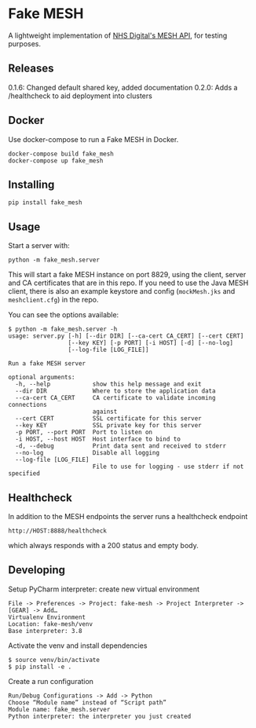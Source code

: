 Fake MESH
=========

A lightweight implementation of [NHS Digital's MESH API](https://meshapi.docs.apiary.io/), for
testing purposes.

Releases
----------

0.1.6: Changed default shared key, added documentation
0.2.0: Adds a /healthcheck to aid deployment into clusters

Docker
----------

Use docker-compose to run a Fake MESH in Docker.

```
docker-compose build fake_mesh
docker-compose up fake_mesh
```

Installing
----------

```
pip install fake_mesh
```

Usage
-----

Start a server with:

```
python -m fake_mesh.server
```

This will start a fake MESH instance on port 8829, using the client, server and
CA certificates that are in this repo. If you need to use the Java MESH client,
there is also an example keystore and config (`mockMesh.jks` and
`meshclient.cfg`) in the repo.

You can see the options available:

```
$ python -m fake_mesh.server -h
usage: server.py [-h] [--dir DIR] [--ca-cert CA_CERT] [--cert CERT]
                 [--key KEY] [-p PORT] [-i HOST] [-d] [--no-log]
                 [--log-file [LOG_FILE]]

Run a fake MESH server

optional arguments:
  -h, --help            show this help message and exit
  --dir DIR             Where to store the application data
  --ca-cert CA_CERT     CA certificate to validate incoming connections
                        against
  --cert CERT           SSL certificate for this server
  --key KEY             SSL private key for this server
  -p PORT, --port PORT  Port to listen on
  -i HOST, --host HOST  Host interface to bind to
  -d, --debug           Print data sent and received to stderr
  --no-log              Disable all logging
  --log-file [LOG_FILE]
                        File to use for logging - use stderr if not specified
```

Healthcheck
-----------

In addition to the MESH endpoints the server runs a healthcheck endpoint

    http://HOST:8888/healthcheck
    
which always responds with a 200 status and empty body.

Developing
-----------

Setup PyCharm interpreter: create new virtual environment

    File -> Preferences -> Project: fake-mesh -> Project Interpreter -> [GEAR] -> Add…
    Virtualenv Environment
    Location: fake-mesh/venv
    Base interpreter: 3.8
    
Activate the venv and install dependencies

    $ source venv/bin/activate
    $ pip install -e .

Create a run configuration

    Run/Debug Configurations -> Add -> Python
    Choose “Module name” instead of “Script path”
    Module name: fake_mesh.server
    Python interpreter: the interpreter you just created

